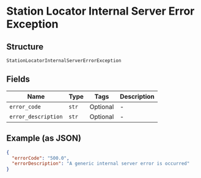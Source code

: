 
# Station Locator Internal Server Error Exception

## Structure

`StationLocatorInternalServerErrorException`

## Fields

| Name | Type | Tags | Description |
|  --- | --- | --- | --- |
| `error_code` | `str` | Optional | - |
| `error_description` | `str` | Optional | - |

## Example (as JSON)

```json
{
  "errorCode": "500.0",
  "errorDescription": "A generic internal server error is occurred"
}
```

